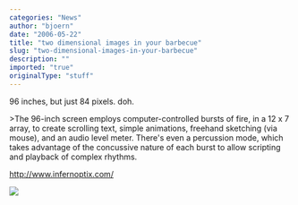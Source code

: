 ```yaml
---
categories: "News"
author: "bjoern"
date: "2006-05-22"
title: "two dimensional images in your barbecue"
slug: "two-dimensional-images-in-your-barbecue"
description: ""
imported: "true"
originalType: "stuff"
---
```



<!--{SPLIT()}-->
96 inches, but just 84 pixels. doh. 

&gt;The 96-inch screen employs computer-controlled bursts of fire, in a 12 x 7 array, to create scrolling text, simple animations, freehand sketching (via mouse), and an audio level meter. There's even a percussion mode, which takes advantage of the concussive nature of each burst to allow scripting and playback of complex rhythms.

<http://www.infernoptix.com/>
<!--~~~-->

![](headerfeat1.jpg)
<!--{SPLIT}-->